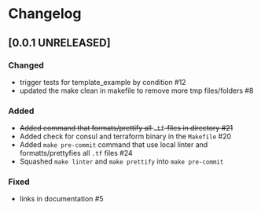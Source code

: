 # Changelog

## [0.0.1 UNRELEASED]


### Changed

- trigger tests for template_example by condition #12
- updated the make clean in makefile to remove more tmp files/folders #8

### Added

- ~~Added command that formats/prettify all `.tf`-files in directory #21~~
- Added check for consul and terraform binary in the `Makefile` #20
- Added `make pre-commit` command that use local linter and formatts/prettyfies all `.tf` files #24
- Squashed `make linter` and `make prettify` into `make pre-commit`

### Fixed

- links in documentation #5
